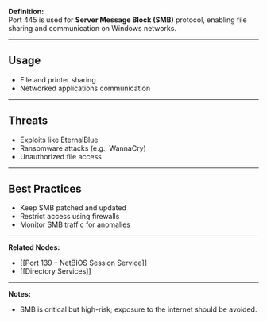 **Definition:**  
Port 445 is used for **Server Message Block (SMB)** protocol, enabling file sharing and communication on Windows networks.

---

## **Usage**  
- File and printer sharing  
- Networked applications communication  

---

## **Threats**  
- Exploits like EternalBlue  
- Ransomware attacks (e.g., WannaCry)  
- Unauthorized file access  

---

## **Best Practices**  
- Keep SMB patched and updated  
- Restrict access using firewalls  
- Monitor SMB traffic for anomalies  

---

**Related Nodes:**  
- [[Port 139 – NetBIOS Session Service]]  
- [[Directory Services]]  

---

**Notes:**  
- SMB is critical but high-risk; exposure to the internet should be avoided.